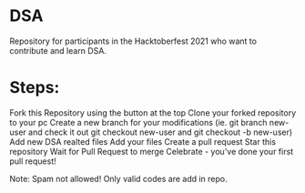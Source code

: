 # DSA
Repository for participants in the Hacktoberfest 2021 who want to contribute and learn DSA.

# Steps:
Fork this Repository using the button at the top
Clone your forked repository to your pc
Create a new branch for your modifications (ie. git branch new-user and check it out git checkout new-user and git checkout -b new-user)
Add new DSA realted files
Add your files
Create a pull request
Star this repository
Wait for Pull Request to merge
Celebrate - you've done your first pull request!

Note: Spam not allowed! Only valid codes are add in repo.
